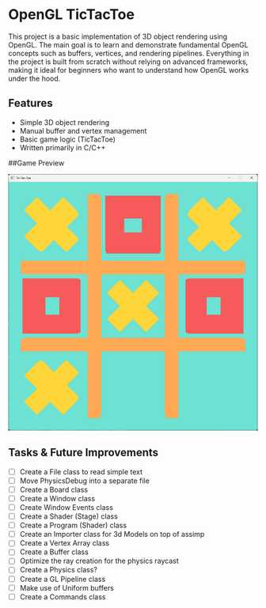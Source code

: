 # OpenGL TicTacToe

This project is a basic implementation of 3D object rendering using OpenGL. The main goal is to learn and demonstrate fundamental OpenGL concepts such as buffers, vertices, and rendering pipelines. Everything in the project is built from scratch without relying on advanced frameworks, making it ideal for beginners who want to understand how OpenGL works under the hood.

## Features
- Simple 3D object rendering
- Manual buffer and vertex management
- Basic game logic (TicTacToe)
- Written primarily in C/C++

##Game Preview

![Preview](PREVIEW.png)

## Tasks & Future Improvements

- [ ] Create a File class to read simple text
- [ ] Move PhysicsDebug into a separate file
- [ ] Create a Board class
- [ ] Create a Window class
- [ ] Create Window Events class
- [ ] Create a Shader (Stage) class
- [ ] Create a Program (Shader) class
- [ ] Create an Importer class for 3d Models on top of assimp
- [ ] Create a Vertex Array class
- [ ] Create a Buffer class
- [ ] Optimize the ray creation for the physics raycast
- [ ] Create a Physics class?
- [ ] Create a GL Pipeline class
- [ ] Make use of Uniform buffers
- [ ] Create a Commands class
